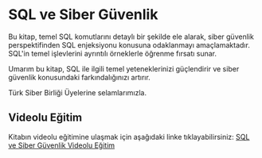 # SQL ve Siber Güvenlik

Bu kitap, temel SQL komutlarını detaylı bir şekilde ele alarak, siber güvenlik perspektifinden SQL enjeksiyonu konusuna odaklanmayı amaçlamaktadır. SQL'in temel işlevlerini ayrıntılı örneklerle öğrenme fırsatı sunar.

Umarım bu kitap, SQL ile ilgili temel yeteneklerinizi güçlendirir ve siber güvenlik konusundaki farkındalığınızı artırır.

Türk Siber Birliği Üyelerine selamlarımızla.

## Videolu Eğitim

Kitabın videolu eğitimine ulaşmak için aşağıdaki linke tıklayabilirsiniz:
[SQL ve Siber Güvenlik Videolu Eğitim](https://www.youtube.com/watch?v=Yecl3Vm1D_Q&t=1361s)
